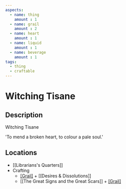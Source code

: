 ```yaml
---
aspects: 
  - name: thing
    amount : 1
  - name: grail
    amount : 2
  - name: heart
    amount : 1
  - name: liquid
    amount : 1
  - name: beverage
    amount : 1
tags:
  - thing
  - craftable
---
```


# Witching Tisane

## Description
Witching Tisane

'To mend a broken heart, to colour a pale soul.'
## Locations
- [[Librarians's Quarters]]
- Crafting
	- [[Grail]](5) + [[Desires & Dissolutions]]
	- [[The Great Signs and the Great Scars]] + [[Grail]](5)